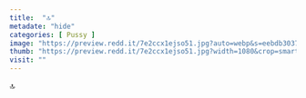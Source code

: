 ```yaml
---
title:  "🔝"
metadate: "hide"
categories: [ Pussy ]
image: "https://preview.redd.it/7e2ccx1ejso51.jpg?auto=webp&s=eebdb3037e51a9cdd57dcd0df9851cd243000150"
thumb: "https://preview.redd.it/7e2ccx1ejso51.jpg?width=1080&crop=smart&auto=webp&s=5b0f7431ca2c8f9cea08925f8bfa068eb17763c0"
visit: ""
---
```

🔝
